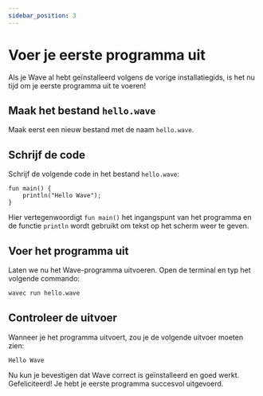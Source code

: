 ```yaml
---
sidebar_position: 3
---
```


# Voer je eerste programma uit
Als je Wave al hebt geïnstalleerd volgens de vorige installatiegids, is het nu tijd om je eerste programma uit te voeren!

## Maak het bestand `hello.wave`
Maak eerst een nieuw bestand met de naam `hello.wave`.

## Schrijf de code
Schrijf de volgende code in het bestand `hello.wave`:

```wave
fun main() {
    println("Hello Wave");
}
```

Hier vertegenwoordigt `fun main()` het ingangspunt van het programma en de functie `println` wordt gebruikt om tekst op het scherm weer te geven.

## Voer het programma uit
Laten we nu het Wave-programma uitvoeren. Open de terminal en typ het volgende commando:

```bash
wavec run hello.wave
```

## Controleer de uitvoer
Wanneer je het programma uitvoert, zou je de volgende uitvoer moeten zien:

```
Hello Wave
```

Nu kun je bevestigen dat Wave correct is geïnstalleerd en goed werkt. Gefeliciteerd! Je hebt je eerste programma succesvol uitgevoerd.
